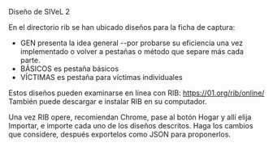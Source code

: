 Diseño de SIVeL 2


En el directorio rib se han ubicado diseños para la ficha de captura:
* GEN presenta la idea general --por probarse su eficiencia una vez implementado o volver a pestañas o método que separe más cada parte.
* BÁSICOS es pestaña básicos
* VÍCTIMAS es pestaña para víctimas individuales

Estos diseños pueden examinarse en línea con RIB: https://01.org/rib/online/
También puede descargar e instalar RIB en su computador.  
 
Una vez RIB opere, recomiendan Chrome, pase al botón Hogar y allí elija Importar, e importe cada uno de los diseños descritos.  Haga los cambios que considere, después exportelos como JSON para proponerlos.
